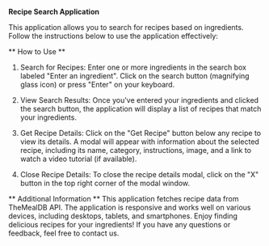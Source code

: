**Recipe Search Application**

This application allows you to search for recipes based on ingredients. Follow the instructions below to use the application effectively:

** How to Use **

1) Search for Recipes:
Enter one or more ingredients in the search box labeled "Enter an ingredient".
Click on the search button (magnifying glass icon) or press "Enter" on your keyboard.

2) View Search Results:
Once you've entered your ingredients and clicked the search button, the application will display a list of recipes that match your ingredients.

3) Get Recipe Details:
Click on the "Get Recipe" button below any recipe to view its details.
A modal will appear with information about the selected recipe, including its name, category, instructions, image, and a link to watch a video tutorial (if available).

5) Close Recipe Details:
To close the recipe details modal, click on the "X" button in the top right corner of the modal window.

** Additional Information **
This application fetches recipe data from TheMealDB API.
The application is responsive and works well on various devices, including desktops, tablets, and smartphones.
Enjoy finding delicious recipes for your ingredients! If you have any questions or feedback, feel free to contact us.
